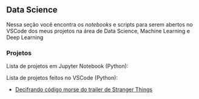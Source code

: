 ## Data Science

Nessa seção você encontra os <i>notebooks</i> e scripts para serem abertos no VSCode dos meus projetos na área de Data Science, Machine Learning e Deep Learning

### Projetos
Lista de projetos em Jupyter Notebook (Python):


Lista de projetos feitos no VSCode (Python):

- [Decifrando código morse do trailer de Stranger Things](https://github.com/juniorverli/data-science/tree/main/morseCode_StrangerThings)

